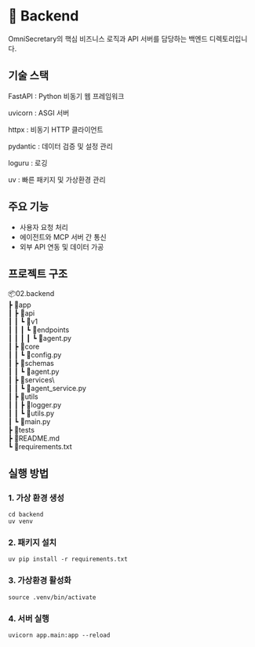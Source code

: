 # 🔧 Backend

OmniSecretary의 핵심 비즈니스 로직과 API 서버를 담당하는 백엔드 디렉토리입니다.

## 기술 스택

FastAPI : Python 비동기 웹 프레임워크

uvicorn : ASGI 서버

httpx : 비동기 HTTP 클라이언트

pydantic : 데이터 검증 및 설정 관리

loguru : 로깅

uv : 빠른 패키지 및 가상환경 관리

## 주요 기능

- 사용자 요청 처리
- 에이전트와 MCP 서버 간 통신
- 외부 API 연동 및 데이터 가공

## 프로젝트 구조

📦02.backend  
┣ 📂app  
┃ ┣ 📂api  
┃ ┃ ┗ 📂v1  
┃ ┃ ┃ ┗ 📂endpoints  
┃ ┃ ┃ ┃ ┗ 📜agent.py  
┃ ┣ 📂core  
┃ ┃ ┗ 📜config.py  
┃ ┣ 📂schemas  
┃ ┃ ┗ 📜agent.py  
┃ ┣ 📂services\  
 ┃ ┃ ┗ 📜agent_service.py  
┃ ┣ 📂utils  
┃ ┃ ┣ 📜logger.py  
┃ ┃ ┗ 📜utils.py  
┃ ┗ 📜main.py  
┣ 📂tests  
┣ 📜README.md  
┗ 📜requirements.txt

## 실행 방법

### 1. 가상 환경 생성

```
cd backend
uv venv
```

### 2. 패키지 설치

```
uv pip install -r requirements.txt
```

### 3. 가상환경 활성화

```
source .venv/bin/activate
```

### 4. 서버 실행

```
uvicorn app.main:app --reload
```
